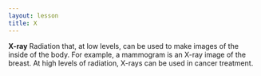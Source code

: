 ```yaml
---
layout: lesson
title: X
---
```


**X-ray** 
Radiation that, at low levels, can be used to make images of the inside of the body. For example, a mammogram is an X-ray image of the breast. At high levels of radiation, X-rays can be used in cancer treatment.
